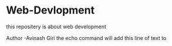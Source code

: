 # Web-Devlopment
this repositery is about web development
<br>

Author -Avinash Giri
 the echo command will add this line of text to
